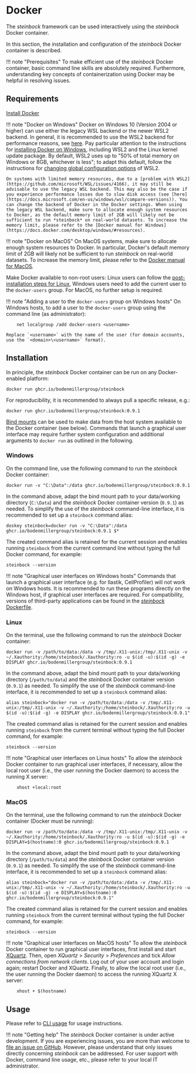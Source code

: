 # Docker

The *steinbock* framework can be used interactively using the *steinbock* Docker container.

In this section, the installation and configuration of the *steinbock* Docker container is described.

!!! note "Prerequisites"
    To make efficient use of the *steinbock* Docker container, basic command line skills are absolutely required. Furthermore, understanding key concepts of containerization using Docker may be helpful in resolving issues.

## Requirements

[Install Docker](https://docs.docker.com/get-docker/)

!!! note "Docker on Windows"
    Docker on Windows 10 (Version 2004 or higher) can use either the legacy WSL backend or the newer WSL2 backend. In general, it is recommended to use the WSL2 backend for performance reasons, see [here](https://docs.microsoft.com/en-us/windows/wsl/compare-versions). Pay particular attention to the instructions for [installing Docker on Windows](https://docs.docker.com/desktop/windows/install/), including WSL2 and the Linux kernel update package. By default, WSL2 uses up to "50% of total memory on Windows or 8GB, whichever is less"; to adapt this default, follow the instructions for [changing global configuration options](https://docs.microsoft.com/en-us/windows/wsl/wsl-config#global-configuration-options-with-wslconfig) of WSL2.
    
    On systems with limited memory resources, due to a [problem with WSL2](https://github.com/microsoft/WSL/issues/4166), it may still be advisable to use the legacy WSL backend. This may also be the case if you experience performance losses due to slow disk access (see [here](https://docs.microsoft.com/en-us/windows/wsl/compare-versions)). You can change the backend of Docker in the Docker settings. When using the legacy WSL backend, make sure to allocate enough system resources to Docker, as the default memory limit of 2GB will likely not be sufficient to run *steinbock* on real-world datasets. To increase the memory limit, please refer to the [Docker manual for Windows](https://docs.docker.com/desktop/windows/#resources).

!!! note "Docker on MacOS"
    On MacOS systems, make sure to allocate enough system resources to Docker. In particular, Docker's default memory limit of 2GB will likely not be sufficient to run *steinbock* on real-world datasets. To increase the memory limit, please refer to the [Docker manual for MacOS](https://docs.docker.com/desktop/mac/#resources).

Make Docker available to non-root users: Linux users can follow the [post-installation steps for Linux](https://docs.docker.com/engine/install/linux-postinstall/), Windows users need to add the current user to the `docker-users` group. For MacOS, no further setup is required.

!!! note "Adding a user to the `docker-users` group on Windows hosts"
    On Windows hosts, to add a user to the `docker-users` group using the command line (as administrator):

        net localgroup /add docker-users <username>
		
	Replace `<username>` with the name of the user (for domain accounts, use the `<domain>\<username>` format).

## Installation

In principle, the *steinbock* Docker container can be run on any Docker-enabled platform:

    docker run ghcr.io/bodenmillergroup/steinbock

For reproducibility, it is recommended to always pull a specific release, e.g.:

    docker run ghcr.io/bodenmillergroup/steinbock:0.9.1

[Bind mounts](https://docs.docker.com/storage/bind-mounts/) can be used to make data from the host system available to the Docker container (see below). Commands that launch a graphical user interface may require further system configuration and additional arguments to `docker run` as outlined in the following.


### Windows

On the command line, use the following command to run the *steinbock* Docker container:

    docker run -v "C:\Data":/data ghcr.io/bodenmillergroup/steinbock:0.9.1

In the command above, adapt the bind mount path to your data/working directory (`C:\Data`) and the *steinbock* Docker container version (`0.9.1`) as needed. To simplify the use of the *steinbock* command-line interface, it is recommended to set up a `steinbock` command alias:

    doskey steinbock=docker run -v "C:\Data":/data ghcr.io/bodenmillergroup/steinbock:0.9.1 $*

The created command alias is retained for the current session and enables running `steinbock` from the current command line without typing the full Docker command, for example:

    steinbock --version

!!! note "Graphical user interfaces on Windows hosts"
    Commands that launch a graphical user interface (e.g. for Ilastik, CellProfiler) will not work on Windows hosts. It is recommended to run these programs directly on the Windows host, if graphical user interfaces are required. For compatibility, versions of third-party applications can be found in the [*steinbock* Dockerfile](https://github.com/BodenmillerGroup/steinbock/blob/main/Dockerfile).

### Linux

On the terminal, use the following command to run the *steinbock* Docker container:

    docker run -v /path/to/data:/data -v /tmp/.X11-unix:/tmp/.X11-unix -v ~/.Xauthority:/home/steinbock/.Xauthority:ro -u $(id -u):$(id -g) -e DISPLAY ghcr.io/bodenmillergroup/steinbock:0.9.1

In the command above, adapt the bind mount path to your data/working directory (`/path/to/data`) and the *steinbock* Docker container version (`0.9.1`) as needed. To simplify the use of the *steinbock* command-line interface, it is recommended to set up a `steinbock` command alias:

    alias steinbock="docker run -v /path/to/data:/data -v /tmp/.X11-unix:/tmp/.X11-unix -v ~/.Xauthority:/home/steinbock/.Xauthority:ro -u $(id -u):$(id -g) -e DISPLAY ghcr.io/bodenmillergroup/steinbock:0.9.1"

The created command alias is retained for the current session and enables running `steinbock` from the current terminal without typing the full Docker command, for example:

    steinbock --version

!!! note "Graphical user interfaces on Linux hosts"
    To allow the *steinbock* Docker container to run graphical user interfaces, if necessary, allow the local root user (i.e., the user running the Docker daemon) to access the running X server:

        xhost +local:root

### MacOS

On the terminal, use the following command to run the *steinbock* Docker container (Docker must be running):

    docker run -v /path/to/data:/data -v /tmp/.X11-unix:/tmp/.X11-unix -v ~/.Xauthority:/home/steinbock/.Xauthority:ro -u $(id -u):$(id -g) -e DISPLAY=$(hostname):0 ghcr.io/bodenmillergroup/steinbock:0.9.1

In the command above, adapt the bind mount path to your data/working directory (`/path/to/data`) and the *steinbock* Docker container version (`0.9.1`) as needed. To simplify the use of the *steinbock* command-line interface, it is recommended to set up a `steinbock` command alias:

    alias steinbock="docker run -v /path/to/data:/data -v /tmp/.X11-unix:/tmp/.X11-unix -v ~/.Xauthority:/home/steinbock/.Xauthority:ro -u $(id -u):$(id -g) -e DISPLAY=$(hostname):0 ghcr.io/bodenmillergroup/steinbock:0.9.1"

The created command alias is retained for the current session and enables running `steinbock` from the current terminal without typing the full Docker command, for example:

    steinbock --version

!!! note "Graphical user interfaces on MacOS hosts"
    To allow the *steinbock* Docker container to run graphical user interfaces, first install and start [XQuartz](https://www.xquartz.org/). Then, open *XQuartz* > *Security* > *Preferences* and tick *Allow connections from network clients*. Log out of your user account and login again; restart Docker and XQuartz. Finally, to allow the local root user (i.e., the user running the Docker daemon) to access the running XQuartz X server:

        xhost + $(hostname)

## Usage

Please refer to [CLI usage](cli/intro.md) for usage instructions.

!!! note "Getting help"
    The *steinbock* Docker container is under active development. If you are experiencing issues, you are more than welcome to [file an issue on GitHub](https://github.com/BodenmillerGroup/steinbock/issues). However, please understand that only issues directly concerning *steinbock* can be addressed. For user support with Docker, command line usage, etc., please refer to your local IT administrator.

